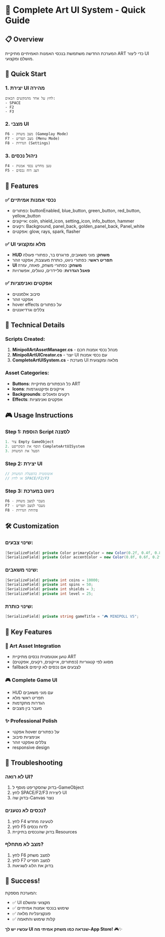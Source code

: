 # 🎨 Complete Art UI System - Quick Guide

## 📋 Overview
המערכת החדשה משתמשת בנכסי האמנות האמיתיים מתיקיית ART כדי ליצור UI מושלם ומקצועי.

## 🚀 Quick Start

### 1. יצירת UI מהירה
```
לחץ על אחד מהמקשים הבאים:
- SPACE
- F2  
- F3
```

### 2. מצבי UI
```
F6 - מצב משחק (Gameplay Mode)
F7 - מצב תפריט (Menu Mode)
F8 - הגדרות (Settings)
```

### 3. ניהול נכסים
```
F4 - טען מחדש נכסי אמנות
F5 - הצג דוח נכסים
```

## 🎯 Features

### ✅ נכסי אמנות אמיתיים
- כפתורים: buttonEnabled, blue_button, green_button, red_button, yellow_button
- אייקונים: coin, shield_icon, setting_icon, info_button, hammer
- רקעים: Background, panel_back, golden_panel_back, Panel_white
- אפקטים: glow, rays, spark, flasher

### ✅ UI מלא ומקצועי
- **HUD משחק**: מוני משאבים, פרוגרס בר, כפתורי פעולה
- **תפריט ראשי**: כפתורי ניווט, כותרת מעוצבת, אפקטי זוהר
- **UI משחק**: כפתורי משחק, פאוזה, עזרה
- **פאנל הגדרות**: סליידרים, טוגלים, אפשרויות

### ✅ אפקטים ואנימציות
- סיבוב אלמנטים
- אפקטי זוהר
- hover effects על כפתורים
- צללים וגרדיאנטים

## 🔧 Technical Details

### Scripts Created:
1. **MinipollArtAssetManager.cs** - מנהל נכסי אמנות חכם
2. **MinipollArtUICreator.cs** - יוצר UI עם נכסי אמנות
3. **CompleteArtUISystem.cs** - מערכת UI מלאה ומקצועית

### Asset Categories:
- **Buttons**: כל הכפתורים מתיקיית ART
- **Icons**: אייקונים ופיקטוגרמות
- **Backgrounds**: רקעים ופאנלים
- **Effects**: אפקטים ואנימציות

## 🎮 Usage Instructions

### Step 1: הוספת Script לסצנה
```csharp
1. צור Empty GameObject
2. הוסף את הסקריפט CompleteArtUISystem
3. הפעל את המשחק
```

### Step 2: יצירת UI
```csharp
// אוטומטית בהפעלת המשחק
// או לחץ SPACE/F2/F3
```

### Step 3: ניווט במערכת
```csharp
F6 - מעבר למצב משחק
F7 - מעבר למצב תפריט
F8 - פתיחת הגדרות
```

## 🛠️ Customization

### שינוי צבעים:
```csharp
[SerializeField] private Color primaryColor = new Color(0.2f, 0.4f, 0.8f);
[SerializeField] private Color accentColor = new Color(0.8f, 0.6f, 0.2f);
```

### שינוי משאבים:
```csharp
[SerializeField] private int coins = 10000;
[SerializeField] private int spins = 50;
[SerializeField] private int shields = 3;
[SerializeField] private int level = 25;
```

### שינוי כותרת:
```csharp
[SerializeField] private string gameTitle = "🎮 MINIPOLL V5";
```

## 🎯 Key Features

### 🎨 Art Asset Integration
- טוען אוטומטית נכסים מתיקיית ART
- מסווג לפי קטגוריות (כפתורים, אייקונים, רקעים, אפקטים)
- fallback לצבעים אם נכסים לא קיימים

### 🎮 Complete Game UI
- HUD עם מוני משאבים
- תפריט ראשי מלא
- הגדרות מתקדמות
- מעבר בין מצבים

### ✨ Professional Polish
- אפקטי hover על כפתורים
- אנימציות סיבוב
- צללים ואפקטי זוהר
- responsive design

## 🚨 Troubleshooting

### לא רואה UI?
1. בדוק שהסקריפט מוסף ל-GameObject
2. לחץ SPACE/F2/F3 ליצירת UI
3. בדוק שה-Canvas נוצר

### נכסים לא נטענים?
1. לחץ F4 לטעינה מחדש
2. לחץ F5 לדוח נכסים
3. בדוק שהנכסים בתיקיית Resources

### מצב לא מתחלף?
1. לחץ F6 למצב משחק
2. לחץ F7 למצב תפריט
3. בדוק את הלוג לשגיאות

## 🎉 Success!

המערכת מספקת:
- ✅ UI מקצועי ומושלם
- ✅ שימוש בנכסי אמנות אמיתיים
- ✅ פונקציונליות מלאה
- ✅ קלות שימוש והתאמה

**עכשיו יש לך UI שנראה כמו משחק אמיתי מה-App Store!** 🎮✨
